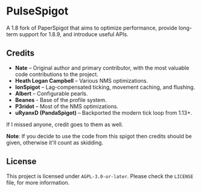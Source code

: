 # PulseSpigot  
A 1.8 fork of PaperSpigot that aims to optimize performance, provide long-term support for 1.8.9, and introduce useful APIs.  

## Credits  
- **Nate** – Original author and primary contributor, with the most valuable code contributions to the project. 
- **Heath Logan Campbell** – Various NMS optimizations.  
- **IonSpigot** – Lag-compensated ticking, movement caching, and flushing.  
- **Albert** – Configurable pearls.
- **Beanes** - Base of the profile system. 
- **P3ridot** – Most of the NMS optimizations.  
- **uRyanxD (PandaSpigot)** – Backported the modern tick loop from 1.13+.  

If I missed anyone, credit goes to them as well.  

**Note**: If you decide to use the code from this spigot then credits should be given, otherwise it'll count as skidding.

## License
This project is licensed under `AGPL-3.0-or-later`. Please check the `LICENSE` file, for more information.
